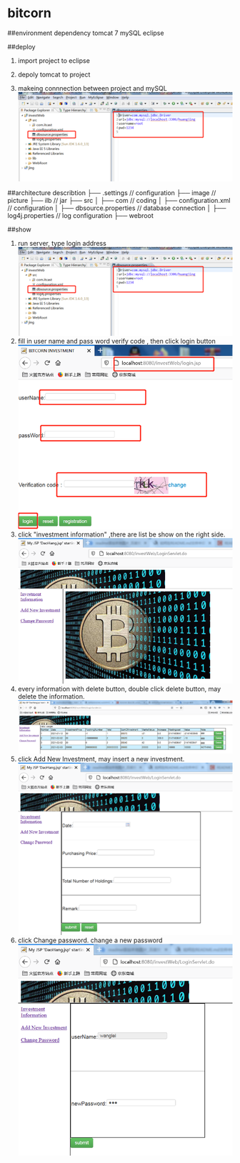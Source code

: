 # bitcorn



##environment dependency
tomcat 7
mySQL
eclipse

##deploy 
1. import project to eclipse

2. depoly tomcat to project

3. makeing connnection between project and mySQL 
![](https://github.com/jinghuang0010/bitcorn/blob/main/image/4131ea8f4a77b7a9a25e86f59cfc07b.png)


##architecture describtion
├── .settings                    // configuration
├── image                        // picture
├── ilb                          // jar
├── src 
│   ├── com                      // coding
│   ├── configuration.xml        // configuration
│   ├── dbsource.properties      // database connection
│   ├── log4j.properties         // log configuration
├── webroot                           




##show
1. run server, type login address
 ![](https://github.com/jinghuang0010/bitcorn/blob/main/image/4131ea8f4a77b7a9a25e86f59cfc07b.png)
2. fill in user name and pass word verify code , then click login button
![](https://github.com/jinghuang0010/bitcorn/blob/main/image/%E5%BE%AE%E4%BF%A1%E5%9B%BE%E7%89%87_20210208105211.png)
3. click "investment information" ,there are list be show on the right side.
![](https://github.com/jinghuang0010/bitcorn/blob/main/image/%E5%BE%AE%E4%BF%A1%E5%9B%BE%E7%89%87_20210208105246.png)
4. every information with delete button, double click delete button, may delete the information.
![](https://github.com/jinghuang0010/bitcorn/blob/main/image/%E5%BE%AE%E4%BF%A1%E5%9B%BE%E7%89%87_20210208105251.png)
5. click Add New Investment, may insert a new investment.
![](https://github.com/jinghuang0010/bitcorn/blob/main/image/%E5%BE%AE%E4%BF%A1%E5%9B%BE%E7%89%87_20210208105254.png)
6. click Change password. change a new password
![](https://github.com/jinghuang0010/bitcorn/blob/main/image/%E5%BE%AE%E4%BF%A1%E5%9B%BE%E7%89%87_20210208105257.png)

